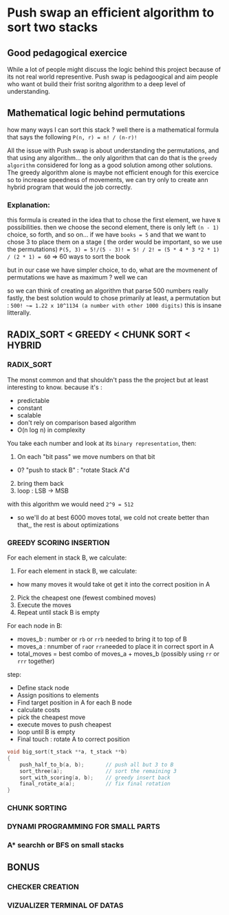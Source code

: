 # Push swap an efficient algorithm to sort two stacks

## Good pedagogical exercice
While a lot of people might discuss the logic behind this project because of its not real world representive. 
Push swap is pedagoogical and aim people who want ot build  their frist soritng algorithm to a deep level of
understanding.

## Mathematical logic behind permutations
how many ways I can sort this stack ? well there is a mathematical formula that says the  following
`P(n, r) = n! / (n-r)!`

All  the issue with  Push swap is about understanding the permutations, and that using any algorithm...
the only algorithm that can do that is the `greedy algorithm` considered for long as a good solution among other solutions. The greedy algorithm alone is maybe not efficient enough for this exercice so to increase speedness of movements, we can  try only to create ann hybrid program that would the job correctly.

### Explanation:
this formula is created in the idea that to chose the first element, we have `N` possibilities.  then we choose the second element, there is only left `(n - 1)` choice,  so forth, and so on...
if we have `books = 5` and that we want to chose 3 to place them on a stage ( the order would be important, so we use the permutations)
`P(5, 3) = 5!/(5 - 3)! = 5! / 2! = (5 * 4 * 3 *2 * 1) / (2 * 1) = 60` => 60 ways to sort the book

but in our case we have simpler choice, to do, what are the movmenent of permutations we have as maximum ?
well we can 

so we can think of creating an algorithm that parse 500 numbers really fastly, the best solution would to chose primarily at least, a permutation but :
`500! ~= 1.22 x 10^1134 (a number with other 1000 digits)` this is insane litterally.

## RADIX_SORT < GREEDY < CHUNK SORT < HYBRID
### RADIX_SORT
The  monst common and that shouldn't pass the the project but at least interesting to know.
because it's : 
- predictable
- constant
- scalable
- don't rely on comparison based algorithm
- O(n log n) in complexity

You take each number and  look at its `binary representation`, then:
1. On each "bit pass" we move numbers on that bit
- 0? "push to stack B" : "rotate Stack A"d
2. bring them back
3. loop : LSB -> MSB

with this algorithm we would need  `2^9 = 512`
- so we'll do at best 6000 moves total, we cold not create better than that,, the rest is about optimizations

### GREEDY SCORING INSERTION
For each element in stack B, we calculate:
1. For each element in stack B, we calculate:
- how many moves it would take ot get it into the correct position in A
2. Pick the cheapest  one (fewest combined moves)
3. Execute the moves
4. Repeat until stack B is empty

For each node in B:
- moves_b : number or `rb` or `rrb` needed to bring it to top of B
- moves_a : nnumber of `ra`or `rra`needed to place it in correct sport in A
- total_moves = best combo of moves_a + moves_b (possibly using `rr` or `rrr` together)

step:
- Define stack node
-  Assign positions to elements
- Find target position in A for each B node
- calculate costs
- pick the cheapest move
- execute moves to push cheapest
- loop until B is empty
- Final touch :  rotate A to correct position

```c
void big_sort(t_stack **a, t_stack **b)
{
	push_half_to_b(a, b);       // push all but 3 to B
	sort_three(a);              // sort the remaining 3
	sort_with_scoring(a, b);    // greedy insert back
	final_rotate_a(a);          // fix final rotation
}
```
### CHUNK SORTING
### DYNAMI PROGRAMMING FOR SMALL PARTS
### A* searchh or BFS on small stacks


## BONUS

### CHECKER CREATION

### VIZUALIZER TERMINAL OF DATAS
